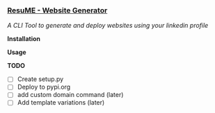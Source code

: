 ### [ResuME - Website Generator ](https://github.com/ishita1805/ResuME)
*A CLI Tool to generate and deploy websites using your linkedin profile*

**Installation**

**Usage**

**TODO**
 - [ ] Create setup.py
 - [ ] Deploy to pypi.org
 - [ ] add custom domain command (later)
 - [ ] Add template variations (later)
